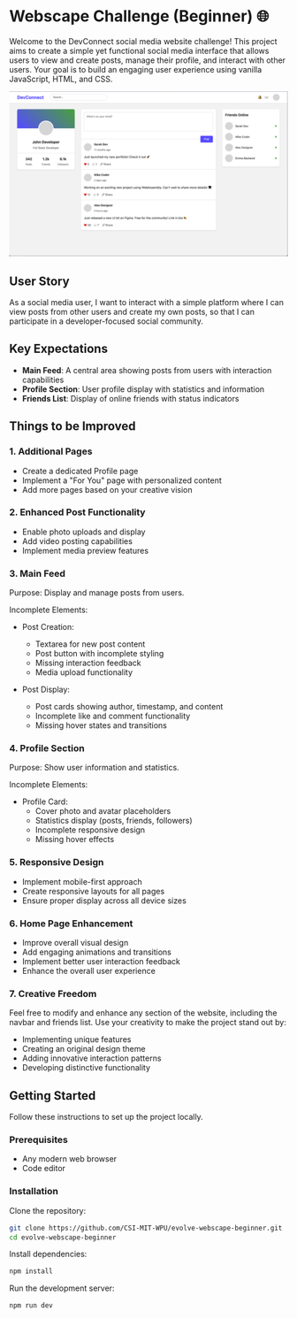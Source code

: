 # Webscape Challenge (Beginner) 🌐

Welcome to the DevConnect social media website challenge! This project aims to create a simple yet functional social media interface that allows users to view and create posts, manage their profile, and interact with other users. Your goal is to build an engaging user experience using vanilla JavaScript, HTML, and CSS.

![DevConnect Preview](/preview.png)

## User Story

As a social media user, I want to interact with a simple platform where I can view posts from other users and create my own posts, so that I can participate in a developer-focused social community.

## Key Expectations

- **Main Feed**: A central area showing posts from users with interaction capabilities
- **Profile Section**: User profile display with statistics and information
- **Friends List**: Display of online friends with status indicators

## Things to be Improved

### 1. Additional Pages

- Create a dedicated Profile page
- Implement a "For You" page with personalized content
- Add more pages based on your creative vision

### 2. Enhanced Post Functionality

- Enable photo uploads and display
- Add video posting capabilities
- Implement media preview features

### 3. Main Feed

Purpose: Display and manage posts from users.

Incomplete Elements:

- Post Creation:

  - Textarea for new post content
  - Post button with incomplete styling
  - Missing interaction feedback
  - Media upload functionality

- Post Display:
  - Post cards showing author, timestamp, and content
  - Incomplete like and comment functionality
  - Missing hover states and transitions

### 4. Profile Section

Purpose: Show user information and statistics.

Incomplete Elements:

- Profile Card:
  - Cover photo and avatar placeholders
  - Statistics display (posts, friends, followers)
  - Incomplete responsive design
  - Missing hover effects

### 5. Responsive Design

- Implement mobile-first approach
- Create responsive layouts for all pages
- Ensure proper display across all device sizes

### 6. Home Page Enhancement

- Improve overall visual design
- Add engaging animations and transitions
- Implement better user interaction feedback
- Enhance the overall user experience

### 7. Creative Freedom

Feel free to modify and enhance any section of the website, including the navbar and friends list. Use your creativity to make the project stand out by:

- Implementing unique features
- Creating an original design theme
- Adding innovative interaction patterns
- Developing distinctive functionality

## Getting Started

Follow these instructions to set up the project locally.

### Prerequisites

- Any modern web browser
- Code editor

### Installation

Clone the repository:

```bash
git clone https://github.com/CSI-MIT-WPU/evolve-webscape-beginner.git
cd evolve-webscape-beginner
```

Install dependencies:

```bash
npm install
```

Run the development server:

```bash
npm run dev
```
